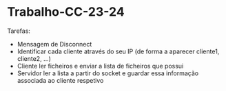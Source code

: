 # Trabalho-CC-23-24

Tarefas:
- Mensagem de Disconnect
- Identificar cada cliente através do seu IP (de forma a aparecer cliente1, cliente2, ...)
- Cliente ler ficheiros e enviar a lista de ficheiros que possui
- Servidor ler a lista a partir do socket e guardar essa informação associada ao cliente respetivo 
